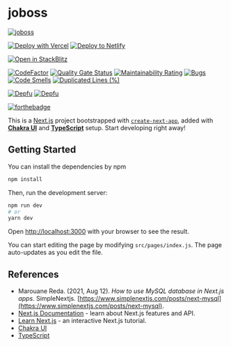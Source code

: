 # joboss

[![joboss](https://socialify.git.ci/sozonome/joboss/image?description=1&descriptionEditable=Template%20to%20quickly%20initialize%20nextjs%20app%20with%20Chakra%20UI%20%26%20Typescript%20setup&logo=https%3A%2F%2Fsznm.dev%2Fapp_icons%2Fjoboss.svg&owner=1&pattern=Circuit%20Board&stargazers=1&theme=Dark)](https://github.com/sozonome/joboss)

[![Deploy with Vercel](https://vercel.com/button)](https://vercel.com/import/git?s=https://github.com/sozonome/joboss) [![Deploy to Netlify](https://www.netlify.com/img/deploy/button.svg)](https://app.netlify.com/start/deploy?repository=https://github.com/sozonome/joboss)

[![Open in StackBlitz](https://developer.stackblitz.com/img/open_in_stackblitz.svg)](https://stackblitz.com/github/sozonome/joboss)

[![CodeFactor](https://www.codefactor.io/repository/github/sozonome/joboss/badge)](https://www.codefactor.io/repository/github/sozonome/joboss)
[![Quality Gate Status](https://sonarcloud.io/api/project_badges/measure?project=sozonome_joboss&metric=alert_status)](https://sonarcloud.io/dashboard?id=sozonome_joboss) [![Maintainability Rating](https://sonarcloud.io/api/project_badges/measure?project=sozonome_joboss&metric=sqale_rating)](https://sonarcloud.io/dashboard?id=sozonome_joboss) [![Bugs](https://sonarcloud.io/api/project_badges/measure?project=sozonome_joboss&metric=bugs)](https://sonarcloud.io/dashboard?id=sozonome_joboss) [![Code Smells](https://sonarcloud.io/api/project_badges/measure?project=sozonome_joboss&metric=code_smells)](https://sonarcloud.io/dashboard?id=sozonome_joboss) [![Duplicated Lines (%)](https://sonarcloud.io/api/project_badges/measure?project=sozonome_joboss&metric=duplicated_lines_density)](https://sonarcloud.io/dashboard?id=sozonome_joboss)

[![Depfu](https://badges.depfu.com/badges/9e426e58f99c3bd470987a3c6b014a96/overview.svg)](https://depfu.com/github/sozonome/joboss?project_id=26148) [![Depfu](https://badges.depfu.com/badges/9e426e58f99c3bd470987a3c6b014a96/count.svg)](https://depfu.com/github/sozonome/joboss?project_id=26148)

[![forthebadge](https://forthebadge.com/images/badges/made-with-typescript.svg)](https://forthebadge.com)

This is a [Next.js](https://nextjs.org/) project bootstrapped with [`create-next-app`](https://github.com/vercel/next.js/tree/canary/packages/create-next-app), added with [**Chakra UI**](https://chakra-ui.com) and [**TypeScript**](https://www.typescriptlang.org) setup.
Start developing right away!

## Getting Started

You can install the dependencies by npm

```bash
npm install
```

Then, run the development server:

```bash
npm run dev
# or
yarn dev
```

Open [http://localhost:3000](http://localhost:3000) with your browser to see the result.

You can start editing the page by modifying `src/pages/index.js`. The page auto-updates as you edit the file.

## References

- Marouane Reda. (2021, Aug 12). *How to use MySQL database in Next.js apps.* SimpleNextjs. [https://www.simplenextjs.com/posts/next-mysql](https://www.simplenextjs.com/posts/next-mysql).
- [Next.js Documentation](https://nextjs.org/docs) - learn about Next.js features and API.
- [Learn Next.js](https://nextjs.org/learn) - an interactive Next.js tutorial.
- [Chakra UI](https://chakra-ui.com)
- [TypeScript](https://www.typescriptlang.org)
